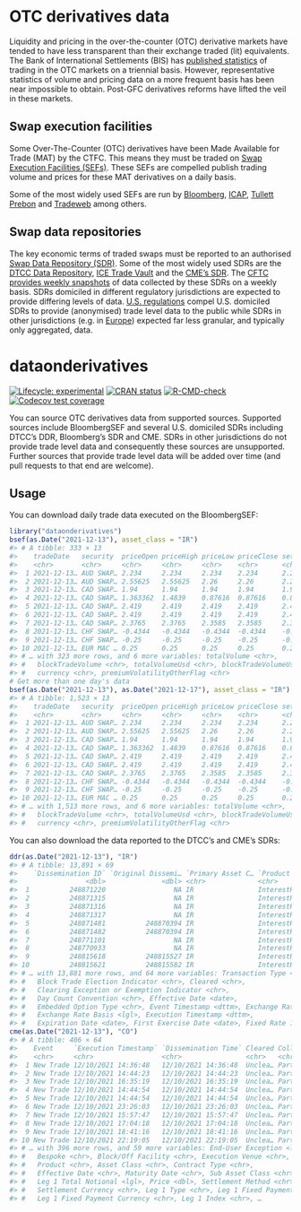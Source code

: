 
<!-- README.md is generated from README.Rmd. Please edit that file -->

# OTC derivatives data

Liquidity and pricing in the over-the-counter (OTC) derivative markets
have tended to have less transparent than their exchange traded (lit)
equivalents. The Bank of International Settlements (BIS) has [published
statistics](https://www.bis.org/statistics/derstats.htm) of trading in
the OTC markets on a triennial basis. However, representative statistics
of volume and pricing data on a more frequent basis has been near
impossible to obtain. Post-GFC derivatives reforms have lifted the veil
in these markets.

## Swap execution facilities

Some Over-The-Counter (OTC) derivatives have been Made Available for
Trade (MAT) by the CTFC. This means they must be traded on [Swap
Execution Facilities
(SEFs)](https://www.cftc.gov/IndustryOversight/TradingOrganizations/SEF2/index.htm).
These SEFs are compelled publish trading volume and prices for these MAT
derivatives on a daily basis.

Some of the most widely used SEFs are run by
[Bloomberg](https://www.bloomberg.com/professional/product/swap-execution-facility/),
[ICAP](https://tpicap.com/tpicap/regulatory-hub/tp-icap-sef), [Tullett
Prebon](https://www.tullettprebon.com/swap-execution-facility/) and
[Tradeweb](https://www.tradeweb.com/our-markets/market-regulation/sef/)
among others.

## Swap data repositories

The key economic terms of traded swaps must be reported to an authorised
[Swap Data Repository
(SDR)](https://www.cftc.gov/IndustryOversight/DataRepositories/index.htm).
Some of the most widely used SDRs are the [DTCC Data
Repository](https://www.dtcc.com/repository-and-derivatives-services/repository-services/gtr-north-america),
[ICE Trade Vault](https://www.theice.com/technology/post-trade) and the
[CME’s
SDR](https://www.cmegroup.com/trading/global-repository-services/cme-swap-data-repository.html).
The [CFTC provides weekly
snapshots](https://www.cftc.gov/MarketReports/SwapsReports/index.htm) of
data collected by these SDRs on a weekly basis. SDRs domiciled in
different regulatory jurisdictions are expected to provide differing
levels of data. [U.S.
regulations](https://www.cftc.gov/IndustryOversight/DataRepositories/index.htm)
compel U.S. domiciled SDRs to provide (anonymised) trade level data to
the public while SDRs in other jurisdictions (e.g. in
[Europe](https://eur-lex.europa.eu/LexUriServ/LexUriServ.do?uri=OJ:L:2013:052:0033:0036:EN:PDF))
expected far less granular, and typically only aggregated, data.

# dataonderivatives

<!-- badges: start -->

[![Lifecycle:
experimental](https://img.shields.io/badge/lifecycle-experimental-orange.svg)](https://lifecycle.r-lib.org/articles/stages.html#experimental)
[![CRAN
status](https://www.r-pkg.org/badges/version/dataonderivatives)](https://CRAN.R-project.org/package=dataonderivatives)
[![R-CMD-check](https://github.com/imanuelcostigan/dataonderivatives/workflows/R-CMD-check/badge.svg)](https://github.com/imanuelcostigan/dataonderivatives/actions)
[![Codecov test
coverage](https://codecov.io/gh/imanuelcostigan/dataonderivatives/branch/master/graph/badge.svg)](https://app.codecov.io/gh/imanuelcostigan/dataonderivatives?branch=master)
<!-- badges: end -->

You can source OTC derivatives data from supported sources. Supported
sources include BloombergSEF and several U.S. domiciled SDRs including
DTCC’s DDR, Bloomberg’s SDR and CME. SDRs in other jurisdictions do not
provide trade level data and consequently these sources are unsupported.
Further sources that provide trade level data will be added over time
(and pull requests to that end are welcome).

## Usage

You can download daily trade data executed on the BloombergSEF:

``` r
library("dataonderivatives")
bsef(as.Date("2021-12-13"), asset_class = "IR")
#> # A tibble: 333 × 13
#>    tradeDate   security  priceOpen priceHigh priceLow priceClose settlementPrice
#>    <chr>       <chr>     <chr>     <chr>     <chr>    <chr>      <chr>          
#>  1 2021-12-13… AUD SWAP… 2.234     2.234     2.234    2.234      2.234          
#>  2 2021-12-13… AUD SWAP… 2.55625   2.55625   2.26     2.26       2.26           
#>  3 2021-12-13… CAD SWAP… 1.94      1.94      1.94     1.94       1.94           
#>  4 2021-12-13… CAD SWAP… 1.363362  1.4839    0.87616  0.87616    0.87616        
#>  5 2021-12-13… CAD SWAP… 2.419     2.419     2.419    2.419      2.419          
#>  6 2021-12-13… CAD SWAP… 2.419     2.419     2.419    2.419      2.419          
#>  7 2021-12-13… CAD SWAP… 2.3765    2.3765    2.3585   2.3585     2.3585         
#>  8 2021-12-13… CHF SWAP… -0.4344   -0.4344   -0.4344  -0.4344    -0.4344        
#>  9 2021-12-13… CHF SWAP… -0.25     -0.25     -0.25    -0.25      -0.25          
#> 10 2021-12-13… EUR MAC … 0.25      0.25      0.25     0.25       0.25           
#> # … with 323 more rows, and 6 more variables: totalVolume <chr>,
#> #   blockTradeVolume <chr>, totalVolumeUsd <chr>, blockTradeVolumeUsd <chr>,
#> #   currency <chr>, premiumVolatilityOtherFlag <chr>
# Get more than one day's data
bsef(as.Date("2021-12-13"), as.Date("2021-12-17"), asset_class = "IR")
#> # A tibble: 1,523 × 13
#>    tradeDate   security  priceOpen priceHigh priceLow priceClose settlementPrice
#>    <chr>       <chr>     <chr>     <chr>     <chr>    <chr>      <chr>          
#>  1 2021-12-13… AUD SWAP… 2.234     2.234     2.234    2.234      2.234          
#>  2 2021-12-13… AUD SWAP… 2.55625   2.55625   2.26     2.26       2.26           
#>  3 2021-12-13… CAD SWAP… 1.94      1.94      1.94     1.94       1.94           
#>  4 2021-12-13… CAD SWAP… 1.363362  1.4839    0.87616  0.87616    0.87616        
#>  5 2021-12-13… CAD SWAP… 2.419     2.419     2.419    2.419      2.419          
#>  6 2021-12-13… CAD SWAP… 2.419     2.419     2.419    2.419      2.419          
#>  7 2021-12-13… CAD SWAP… 2.3765    2.3765    2.3585   2.3585     2.3585         
#>  8 2021-12-13… CHF SWAP… -0.4344   -0.4344   -0.4344  -0.4344    -0.4344        
#>  9 2021-12-13… CHF SWAP… -0.25     -0.25     -0.25    -0.25      -0.25          
#> 10 2021-12-13… EUR MAC … 0.25      0.25      0.25     0.25       0.25           
#> # … with 1,513 more rows, and 6 more variables: totalVolume <chr>,
#> #   blockTradeVolume <chr>, totalVolumeUsd <chr>, blockTradeVolumeUsd <chr>,
#> #   currency <chr>, premiumVolatilityOtherFlag <chr>
```

You can also download the data reported to the DTCC’s and CME’s SDRs:

``` r
ddr(as.Date("2021-12-13"), "IR")
#> # A tibble: 13,891 × 69
#>    `Dissemination ID` `Original Dissemi… `Primary Asset C… `Product ID`   Action
#>                 <dbl>              <dbl> <chr>             <chr>          <chr> 
#>  1          248871220                 NA IR                InterestRate:… NEW   
#>  2          248871315                 NA IR                InterestRate:… NEW   
#>  3          248871316                 NA IR                InterestRate:… NEW   
#>  4          248871317                 NA IR                InterestRate:… NEW   
#>  5          248871481          248870394 IR                InterestRate:… CANCEL
#>  6          248871482          248870394 IR                InterestRate:… CORRE…
#>  7          248771101                 NA IR                InterestRate:… NEW   
#>  8          248770933                 NA IR                InterestRate:… NEW   
#>  9          248815618          248815527 IR                InterestRate:… CANCEL
#> 10          248815621          248815582 IR                InterestRate:… CANCEL
#> # … with 13,881 more rows, and 64 more variables: Transaction Type <chr>,
#> #   Block Trade Election Indicator <chr>, Cleared <chr>,
#> #   Clearing Exception or Exemption Indicator <chr>,
#> #   Day Count Convention <chr>, Effective Date <date>,
#> #   Embedded Option Type <chr>, Event Timestamp <dttm>, Exchange Rate <lgl>,
#> #   Exchange Rate Basis <lgl>, Execution Timestamp <dttm>,
#> #   Expiration Date <date>, First Exercise Date <date>, Fixed Rate 1 <dbl>, …
cme(as.Date("2021-12-13"), "CO")
#> # A tibble: 406 × 64
#>    Event     `Execution Timestamp` `Dissemination Time` Cleared Collateralizati…
#>    <chr>     <chr>                 <chr>                <chr>   <chr>           
#>  1 New Trade 12/10/2021 14:36:48   12/10/2021 14:36:48  Unclea… Partially Colla…
#>  2 New Trade 12/10/2021 14:44:23   12/10/2021 14:44:23  Unclea… Partially Colla…
#>  3 New Trade 12/10/2021 16:35:19   12/10/2021 16:35:19  Unclea… Partially Colla…
#>  4 New Trade 12/10/2021 14:44:54   12/10/2021 14:44:54  Unclea… Partially Colla…
#>  5 New Trade 12/10/2021 14:44:54   12/10/2021 14:44:54  Unclea… Partially Colla…
#>  6 New Trade 12/10/2021 23:26:03   12/10/2021 23:26:03  Unclea… Partially Colla…
#>  7 New Trade 12/10/2021 15:57:47   12/10/2021 15:57:47  Unclea… Partially Colla…
#>  8 New Trade 12/10/2021 17:04:18   12/10/2021 17:04:18  Unclea… Partially Colla…
#>  9 New Trade 12/10/2021 18:41:16   12/10/2021 18:41:16  Unclea… Partially Colla…
#> 10 New Trade 12/10/2021 22:19:05   12/10/2021 22:19:05  Unclea… Partially Colla…
#> # … with 396 more rows, and 59 more variables: End-User Exception <lgl>,
#> #   Bespoke <chr>, Block/Off Facility <chr>, Execution Venue <chr>, UPI <lgl>,
#> #   Product <chr>, Asset Class <chr>, Contract Type <chr>,
#> #   Effective Date <chr>, Maturity Date <chr>, Sub Asset Class <chr>,
#> #   Leg 1 Total Notional <lgl>, Price <dbl>, Settlement Method <chr>,
#> #   Settlement Currency <chr>, Leg 1 Type <chr>, Leg 1 Fixed Payment <dbl>,
#> #   Leg 1 Fixed Payment Currency <chr>, Leg 1 Index <chr>, …
```
